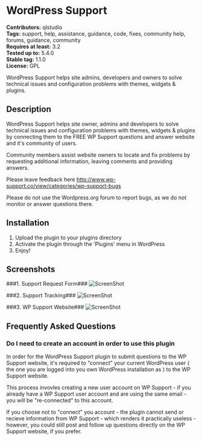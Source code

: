 # WordPress Support #
**Contributors:** qlstudio  
**Tags:** support, help, assistance, guidance, code, fixes, community help, forums, guidance, community  
**Requires at least:** 3.2    
**Tested up to:** 5.4.0   
**Stable tag:** 1.1.0    
**License:** GPL  

WordPress Support helps site admins, developers and owners to solve technical issues and configuration problems with themes, widgets & plugins.

## Description ##

WordPress Support helps site owner, admins and developers to solve technical issues and configuration problems with themes, widgets & plugins by connecting them to the FREE WP Support questions and answer website and it's community of users.

Community members assist website owners to locate and fix problems by requesting additional information, leaving comments and providing answers.

Please leave feedback here http://www.wp-support.co/view/categories/wp-support-bugs

Please do not use the Wordpress.org forum to report bugs, as we do not monitor or answer questions there.

## Installation ##

1. Upload the plugin to your plugins directory
2. Activate the plugin through the 'Plugins' menu in WordPress
3. Enjoy!

## Screenshots ##

###1. Support Request Form###
![ScreenShot](https://s.w.org/plugins/q-support/screenshot-1.png?r=859686)

###2. Support Tracking###
![ScreenShot](https://s.w.org/plugins/q-support/screenshot-2.png?r=859686)

###3. WP Support Website###
![ScreenShot](https://s.w.org/plugins/q-support/screenshot-3.png?r=859686)


## Frequently Asked Questions ##

### Do I need to create an account in order to use this plugin ###

In order for the WordPress Support plugin to submit questions to the WP Support website, it's required to "connect" your current WordPress user ( the one you are logged into you own WordPress installation as ) to the WP Support website.

This process invovles creating a new user account on WP Support - if you already have a WP Support user account and are using the same email - you will be "re-connected" to this account.

If you choose not to "connect" you account - the plugin cannot send or recieve information from WP Support - which renders it practically useless - however, you could still post and follow up questions directly on the WP Support website, if you prefer.